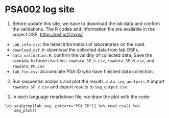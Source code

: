# PSA002 log site

1. Before update this site, we have to download the lab data and confirm the validations. The R codes and information file are available in the project OSF: https://osf.io/2zxrw/

- `Lab_info.csv`: the latest information of laboratories on the road.
- `download_osf.R`: download the collected data from lab OSFs.
- `data_validation.R`: confirm the validity of collected data; Save the rawdata to three csv files: `rawdata_SP_V.csv`, `rawdata_SP_M.csv`, and `rawdata_PP.csv`
- `lab_fin.csv`: Accumulate PSA ID who have finished data collection.

2. Run sequential analysis and plot the results. `data_seq_analysis.R` import `rawdata_SP_V.csv` and export results to `Seq_output.csv`.

3. In each language rmarkdown file, we draw the plot with the code:

```
lab_seq[grep(lab_seq, pattern="PSA_ID")] %>% read.csv() %>%
    seq_plot()
```
